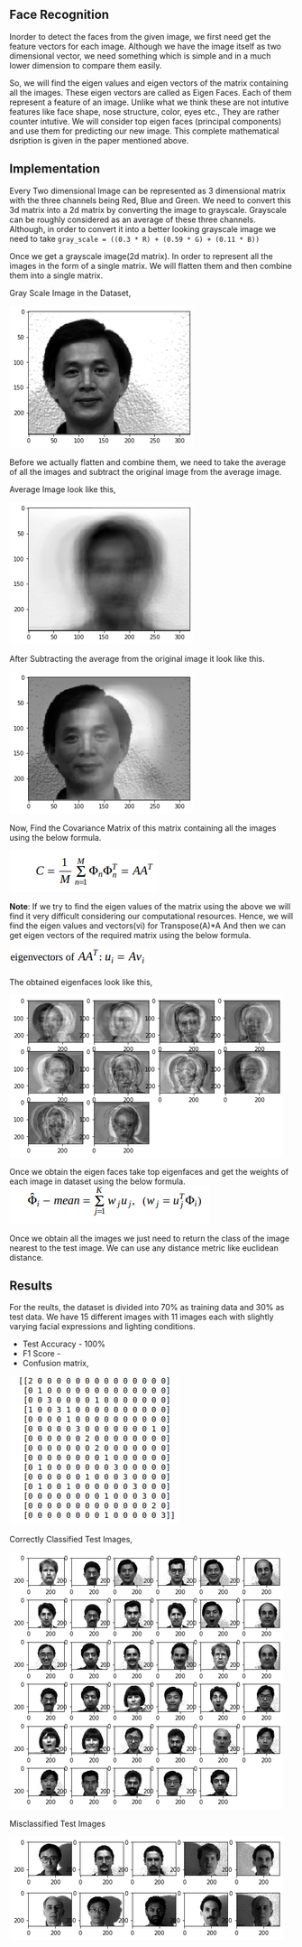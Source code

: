 ## Face Recognition
Inorder to detect the faces from the given image, we first need get the feature vectors for each image. Although we have the image itself as two dimensional vector, we need something which is simple and in a much lower dimension to compare them easily.

So, we will find the eigen values and eigen vectors of the matrix containing all the images. These eigen vectors are called as Eigen Faces. Each of them represent a feature of an image. Unlike what we think these are not intutive features like face shape, nose structure, color, eyes etc., They are rather counter intutive. We will consider top eigen faces (principal components) and use them for predicting our new image. This complete mathematical dsription is given in the paper mentioned above.

## Implementation

Every Two dimensional Image can be represented as 3 dimensional matrix with the three channels being Red, Blue and Green. We need to convert this 3d matrix into a 2d matrix by converting the image to grayscale. Grayscale can be roughly considered as an average of these three channels. Although, in order to convert it into a better looking grayscale image we need to take ```gray_scale = ((0.3 * R) + (0.59 * G) + (0.11 * B))```

Once we get a grayscale image(2d matrix). In order to represent all the images in the form of a single matrix. We will flatten them and then combine them into a single matrix.

Gray Scale Image in the Dataset,

![Some Image](images/img1.png)

Before we actually flatten and combine them, we need to take the average of all the images and subtract the original image from the average image.

Average Image look like this, 

![Average Image](images/avg.png)

After Subtracting the average from the original image it look like this.

![minus Image](images/minus.png)

Now, Find the Covariance Matrix of this matrix containing all the images using the below formula.

![Covariance Matrix](images/covariance.png)

**Note**: If we try to find the eigen values of the matrix using the above we will find it very difficult considering our computational resources. Hence, we will find the eigen values and vectors(vi) for Transpose(A)*A
And then we can get eigen vectors of the required matrix using the below formula.

![Eigen Values](images/eigen.png) 

The obtained eigenfaces look like this,

![Average Image](images/ef.png)

Once we obtain the eigen faces take top eigenfaces and get the weights of each image in dataset using the below formula.
![Average Image](images/weights.png)

Once we obtain all the images we just need to return the class of the image nearest to the test image. We can use any distance metric like euclidean distance.

## Results

For the reults, the dataset is divided into 70% as training data and 30% as test data. We have 15 different images with 11 images each with slightly varying facial expressions and lighting conditions.

 - Test Accuracy - 100%
 - F1 Score - 
 - Confusion matrix, 

![Confusion Matrix](images/cm.png)

Correctly Classified Test Images,

![correct Matrix](images/correct.png.png)

Misclassified Test Images

![wrong Matrix](images/wrong.png)
